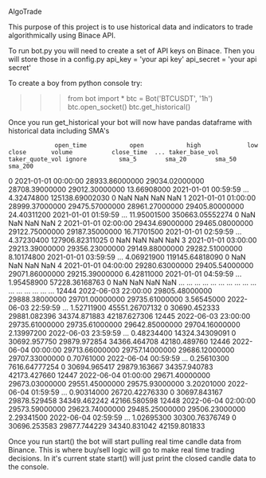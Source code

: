 AlgoTrade

This purpose of this project is to use historical data and indicators to trade algorithmically using Binace API.

To run bot.py you will need to create a set of API keys on Binace.
Then you will store those in a config.py
api_key = 'your api key'
api_secret = 'your api secret'

To create a boy from python console try:
>>> from bot import *
>>> btc = Bot('BTCUSDT', '1h') 
>>> btc.open_socket()
>>> btc.get_historical()

Once you run get_historical your bot will now have pandas dataframe with historical data including SMA's 

                 open_time            open            high             low           close       volume           close_time  ... taker_base_vol  taker_quote_vol ignore         sma_5        sma_20        sma_50       sma_200
0      2021-01-01 00:00:00  28933.86000000  29034.02000000  28708.39000000  29012.30000000  13.66908000  2021-01-01 00:59:59  ...     4.32474800  125138.69002030      0           NaN           NaN           NaN           NaN
1      2021-01-01 01:00:00  28999.37000000  29475.57000000  28961.27000000  29405.80000000  24.40311200  2021-01-01 01:59:59  ...    11.95001500  350663.05552274      0           NaN           NaN           NaN           NaN
2      2021-01-01 02:00:00  29434.69000000  29465.08000000  29122.75000000  29187.35000000  16.71701500  2021-01-01 02:59:59  ...     4.37230400  127906.82311025      0           NaN           NaN           NaN           NaN
3      2021-01-01 03:00:00  29213.39000000  29356.23000000  29149.88000000  29282.51000000   8.10174800  2021-01-01 03:59:59  ...     4.06921900  119145.64818090      0           NaN           NaN           NaN           NaN
4      2021-01-01 04:00:00  29280.63000000  29405.54000000  29071.86000000  29215.39000000   6.42811000  2021-01-01 04:59:59  ...     1.95458900   57228.36168763      0           NaN           NaN           NaN           NaN
...                    ...             ...             ...             ...             ...          ...                  ...  ...            ...              ...    ...           ...           ...           ...           ...
12444  2022-06-03 22:00:00  29805.48000000  29888.38000000  29701.00000000  29735.61000000   3.56545000  2022-06-03 22:59:59  ...     1.52711900   45551.26707132      0  30690.452333  29881.082396  34374.871883  42187.627306
12445  2022-06-03 23:00:00  29735.61000000  29735.61000000  29642.85000000  29704.16000000   2.13997200  2022-06-03 23:59:59  ...     0.48234400   14324.34309091      0  30692.957750  29879.972854  34366.464708  42180.489760
12446  2022-06-04 00:00:00  29713.66000000  29757.14000000  29686.12000000  29707.33000000   0.70761000  2022-06-04 00:59:59  ...     0.25610300    7616.64777254      0  30694.965417  29879.163667  34357.940783  42173.427660
12447  2022-06-04 01:00:00  29671.40000000  29673.03000000  29551.45000000  29575.93000000   3.20201000  2022-06-04 01:59:59  ...     0.90314000   26720.42276330      0  30697.843167  29878.529458  34349.462242  42166.580598
12448  2022-06-04 02:00:00  29573.59000000  29623.74000000  29485.25000000  29506.23000000   2.29341500  2022-06-04 02:59:59  ...     1.02695300   30300.76376749      0  30696.253583  29877.744229  34340.831042  42159.801833

Once you run start() the bot will start pulling real time candle data from Binance. This is where buy/sell logic will go to make real time trading decisions.
In it's current state start() will just print the closed candle data to the console. 
